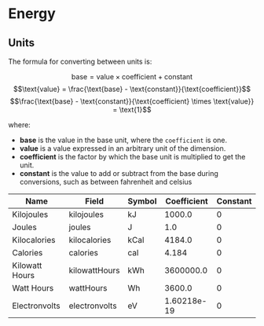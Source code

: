 # Energy

## Units

The formula for converting between units is:

$$\text{base} = \text{value} \times \text{coefficient} + \text{constant}$$
$$\text{value} = \frac{\text{base} - \text{constant}}{\text{coefficient}}$$
$$\frac{\text{base} - \text{constant}}{\text{coefficient} \times \text{value}} = \text{1}$$

where:

- **base** is the value in the base unit, where the
  `coefficient` is one.
- **value** is a value expressed in an arbitrary unit of
  the dimension.
- **coefficient** is the factor by which the base unit is
  multiplied to get the unit.
- **constant** is the value to add or subtract from the base
  during conversions, such as between fahrenheit and celsius

| Name           | Field         | Symbol | Coefficient | Constant |
| -------------- | ------------- | ------ | ----------- | -------- |
| Kilojoules     | kilojoules    | kJ     | 1000.0      | 0        |
| Joules         | joules        | J      | 1.0         | 0        |
| Kilocalories   | kilocalories  | kCal   | 4184.0      | 0        |
| Calories       | calories      | cal    | 4.184       | 0        |
| Kilowatt Hours | kilowattHours | kWh    | 3600000.0   | 0        |
| Watt Hours     | wattHours     | Wh     | 3600.0      | 0        |
| Electronvolts  | electronvolts | eV     | 1.60218e-19 | 0        |
